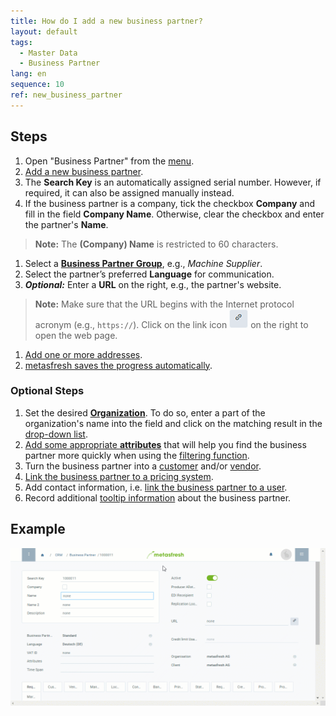 ```yaml
---
title: How do I add a new business partner?
layout: default
tags:
  - Master Data
  - Business Partner
lang: en
sequence: 10
ref: new_business_partner
---
```


## Steps
1. Open "Business Partner" from the [menu](Menu).
1. [Add a new business partner](New_Record_Window).
1. The **Search Key** is an automatically assigned serial number. However, if required, it can also be assigned manually instead.
1. If the business partner is a company, tick the checkbox **Company** and fill in the field **Company Name**. Otherwise, clear the checkbox and enter the partner's **Name**.
 >**Note:** The **(Company) Name** is restricted to 60 characters.

1. Select a [**Business Partner Group**](New_Business_Partner_Group), e.g., *Machine Supplier*.
1. Select the partner’s preferred **Language** for communication.
1. ***Optional:*** Enter a **URL** on the right, e.g., the partner's website.
 >**Note:** Make sure that the URL begins with the Internet protocol acronym (e.g., `https://`). Click on the link icon ![](assets/Link_icon.png) on the right to open the web page.

1. [Add one or more addresses](Add_address_tab).
1. [metasfresh saves the progress automatically](Saveindicator).

### Optional Steps
1. Set the desired [**Organization**](Org_add_new_organization). To do so, enter a part of the organization's name into the field and click on the matching result in the <a href="Keyboard_shortcuts_reference#dropdown" title="Dynamic Search Box (Autocompletion)">drop-down list</a>.
1. [Add some appropriate **attributes**](Add_attributes_to_BP) that will help you find the business partner more quickly when using the [filtering function](Filtering_function).
1. Turn the business partner into a [customer](New_business_partner_customer) and/or [vendor](New_business_partner_vendor).
1. [Link the business partner to a pricing system](Assign_prices_to_partner).
1. Add contact information, i.e. [link the business partner to a user](Add_user_to_BPartner).
1. Record additional [tooltip information](BP_memo_tooltip) about the business partner.

## Example
<kbd><img src="assets/New_BPartner.gif" alt="GIF: Add a new business partner"></kbd>
